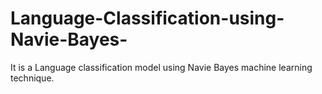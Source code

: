 # Language-Classification-using-Navie-Bayes-
It is a Language classification model using Navie Bayes machine learning technique.
